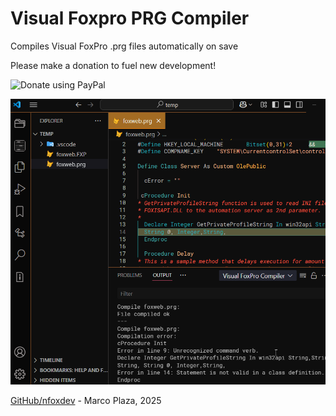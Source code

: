 
# Visual Foxpro PRG Compiler

Compiles Visual FoxPro .prg files automatically on save

Please make a donation to fuel new development!

![Donate using PayPal](https://www.paypalobjects.com/webstatic/en_US/i/buttons/PP_logo_h_100x26.png)

![Descripción](image1.png)

[GitHub/nfoxdev](https://github.com/nfoxdev) - Marco Plaza, 2025
